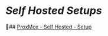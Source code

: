 # ***Self Hosted Setups***

🔶## [ProxMox - Self Hosted - Setup](https://casexanimo.github.io/self_hosted_setups/ProxMox_Setup.html)
